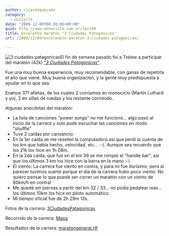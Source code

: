 ```yaml
---
author: ricardoquesada
category:
  - unicycle
date: "2009-12-09T08:30:05+00:00"
guid: http://www.monociclo.com.ar/?p=140
title: Excelente maratón "3 Ciudades Patagonicas"
url: /2009/12/09/excelenete-maraton-3-ciudades-patagonicas/

---
```

![3 ciudades patagonicas](http://www.monociclo.com.ar/blog/wp-content/uploads/2009/12/monociclo1-233x300.jpg)El fin de semana pasado fui a Trelew a participar del maratón (42k) _["3 Ciudades Patagónicas"](http://maratontresciudades.wordpress.com/)_ _._

Fue una muy buena experiencia, muy recomendable, con ganas de repetirla el año que viene. Muy buena organización, y la gente muy predispuesta a ayudar en lo que sea.

Eramos 371 atletas, de los cuales 2 corriamos en monociclo (Martin Luthard y yo), 2 en sillas de ruedas y los restante corriendo.

Algunas anecdotas del maratón:

- La lista de canciones "power songs" no me funcionó... algo pasó al inicio de la carrera y solo pude escuchar las canciones en modo "shuffle"
- Tuve 2 caidas por cansancio:
- En la 1er caida se me reseteó la computadora así que perdí la cuenta de los km que había hecho, velocidad, etc... :-(. Aunque sea recuerdo que los 21k los hice en 1h 08m.
- En la 2da caida, que fue en el km 39 se me rompió el "handle bar", asi que los últimos 3 km los hice con la barra en la mano :-(
- El viento: La carrera fue viento en contra, y para mi fue durísimo, pero al parecer tuvimos suerte porque el día de la carrera hubo poco viento. No quiero pensar lo que puede ser correr un maratón con un viento de 80km/h en contra!
- Me quedé sin piernas a partir del km 32 / 33... no podía pedalear más... los últimos 10km los hice en piloto automático.
- Mi tiempo oficial fue de 2h 29m 13s.

Fotos de la carrera: [3CiudadesPatagonicas](http://picasaweb.google.com/ricardoquesada/3CiudadesPatagonicas#)

Recorrido de la carrera: [Mapa](http://www.gpsies.com/map.do?fileId=ouoqvyeesqnhlofm)

Resultados de la carrera: [maratongeneral.rtf](/blog/wp-content/uploads/2009/12/maratongeneral.rtf)
